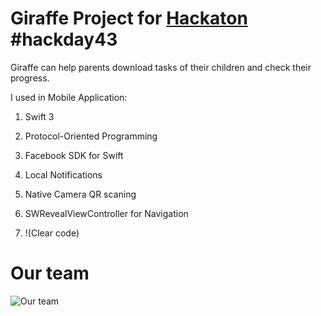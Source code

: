 # Giraffe Project for [Hackaton](http://penza.hackday.ru/) #hackday43

Giraffe can help parents download tasks of their children and check their progress.

I used in Mobile Application:

1. Swift 3

2. Protocol-Oriented Programming

3. Facebook SDK for Swift

4. Local Notifications

5. Native Camera QR scaning

6. SWRevealViewController for Navigation

7. !(Clear code)

# Our team

![Our team](https://api.monosnap.com/rpc/file/download?id=Scvqj8WB8gWOTKoCjlKqVoxErHbHl0)


